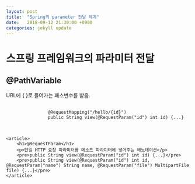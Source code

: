 ```yaml
---
layout: post
title:  "Spring의 parameter 전달 체계"
date:   2018-09-12 21:30:00 +0900
categories: jekyll update
---
```

<link rel="stylesheet" href="../lib/highlight/styles/default.css">
<script src="../lib/highlight/highlight.pack.js"></script>
<script>hljs.initHighlightingOnLoad();</script>

<div class="container">
    <div class="jumbotron">
        <h1>스프링 프레임워크의 파라미터 전달</h1>
    </div>
    <article>
        <h1>@PathVariable</h1>
        <p>URL에 { }로 들어가는 패스변수를 받음.</p>
        <pre>
            <code class="html">
                @RequestMapping("/hello/{id}")
                public String view(@RequestParam("id") int id) {...}
            </code>
        </pre>
    </article>

    <article>
        <h1>@RequestParam</h1>
        <p>단일 HTTP 요청 파라미터를 메소드 파라미터에 넣어주는 애노테이션</p>
        <pre>public String view(@RequestParam("id") int id) {...}</pre>
        <pre>public String view(@RequestParam("id") int id, @RequestParam("name") String name, @RequestParam("file") MultipartFile file) {...}</pre>
    </article>
    
</div>


[jekyll-docs]: https://jekyllrb.com/docs/home
[jekyll-gh]:   https://github.com/jekyll/jekyll
[jekyll-talk]: https://talk.jekyllrb.com/
